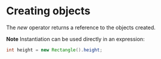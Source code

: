 
# Creating objects

The *new* operator returns a reference to the objects created.

**Note**
Instantiation can be used directly in an expression:
```Java
int height = new Rectangle().height;
```

